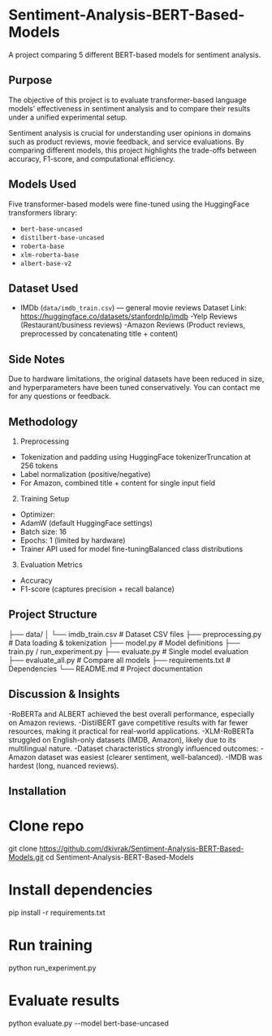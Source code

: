 # Sentiment-Analysis-BERT-Based-Models
A project comparing 5 different BERT-based models for sentiment analysis.

## Purpose
The objective of this project is to evaluate transformer-based language models’ effectiveness in sentiment analysis and to compare their results under a unified experimental setup.

Sentiment analysis is crucial for understanding user opinions in domains such as product reviews, movie feedback, and service evaluations. By comparing different models, this project highlights the trade-offs between accuracy, F1-score, and computational efficiency.

## Models Used
Five transformer-based models were fine-tuned using the HuggingFace transformers library:
- `bert-base-uncased`
- `distilbert-base-uncased`
- `roberta-base`
- `xlm-roberta-base`
- `albert-base-v2`

## Dataset Used
- IMDb (`data/imdb_train.csv`) — general movie reviews                                            Dataset Link: https://huggingface.co/datasets/stanfordnlp/imdb
-Yelp Reviews (Restaurant/business reviews)
-Amazon Reviews (Product reviews, preprocessed by concatenating title + content)

## Side Notes
Due to hardware limitations, the original datasets have been reduced in size, and hyperparameters have been tuned conservatively.
You can contact me for any questions or feedback.

## Methodology
1) Preprocessing 
-    Tokenization and padding using HuggingFace tokenizerTruncation at 256 tokens
-    Label normalization (positive/negative)
-    For Amazon, combined title + content for single input field

2) Training Setup
-    Optimizer:
-    AdamW (default HuggingFace settings)
-    Batch size: 16
-    Epochs: 1 (limited by hardware)
-    Trainer API used for model fine-tuningBalanced class distributions
   
 3) Evaluation Metrics
-    Accuracy
-    F1-score (captures precision + recall balance)

## Project Structure
├── data/
│   └── imdb_train.csv   # Dataset CSV files
├── preprocessing.py      # Data loading & tokenization
├── model.py              # Model definitions
├── train.py / run_experiment.py
├── evaluate.py           # Single model evaluation
├── evaluate_all.py       # Compare all models
├── requirements.txt      # Dependencies
└── README.md             # Project documentation

## Discussion & Insights
-RoBERTa and ALBERT achieved the best overall performance, especially on Amazon reviews.
-DistilBERT gave competitive results with far fewer resources, making it practical for real-world applications.
-XLM-RoBERTa struggled on English-only datasets (IMDB, Amazon), likely due to its multilingual nature.
-Dataset characteristics strongly influenced outcomes:
-Amazon dataset was easiest (clearer sentiment, well-balanced).
-IMDB was hardest (long, nuanced reviews).

## Installation
# Clone repo
git clone https://github.com/dkivrak/Sentiment-Analysis-BERT-Based-Models.git
cd Sentiment-Analysis-BERT-Based-Models

# Install dependencies
pip install -r requirements.txt

# Run training
python run_experiment.py

# Evaluate results
python evaluate.py --model bert-base-uncased
